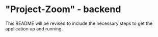 # "Project-Zoom" - backend

This README will be revised to include the necessary steps to get the
application up and running.
